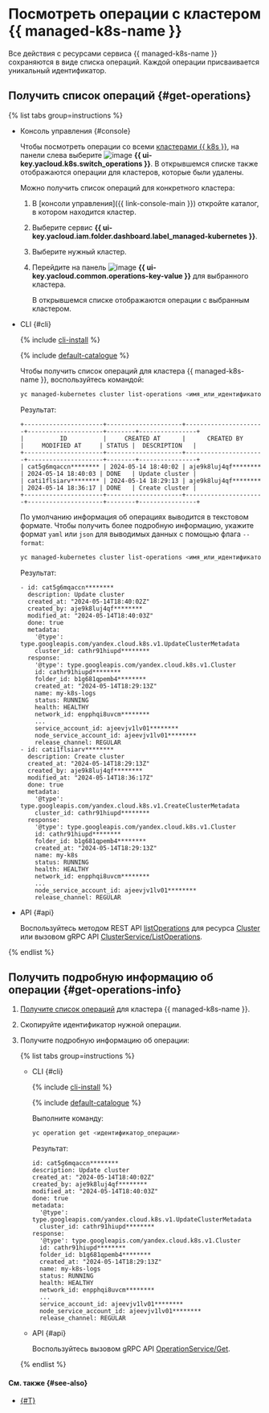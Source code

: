 # Посмотреть операции с кластером {{ managed-k8s-name }}

Все действия с ресурсами сервиса {{ managed-k8s-name }} сохраняются в виде списка операций. Каждой операции присваивается уникальный идентификатор.

## Получить список операций {#get-operations}

{% list tabs group=instructions %}

- Консоль управления {#console}

  Чтобы посмотреть операции со всеми [кластерами {{ k8s }}](../../concepts/index.md#kubernetes-cluster), на панели слева выберите ![image](../../../_assets/console-icons/list-check.svg) **{{ ui-key.yacloud.k8s.switch_operations }}**. В открывшемся списке также отображаются операции для кластеров, которые были удалены.

  Можно получить список операций для конкретного кластера:

  1. В [консоли управления]({{ link-console-main }}) откройте каталог, в котором находится кластер.
  1. Выберите сервис **{{ ui-key.yacloud.iam.folder.dashboard.label_managed-kubernetes }}**.
  1. Выберите нужный кластер.
  1. Перейдите на панель ![image](../../../_assets/console-icons/list-check.svg) **{{ ui-key.yacloud.common.operations-key-value }}** для выбранного кластера.

     В открывшемся списке отображаются операции с выбранным кластером.

- CLI {#cli}

  {% include [cli-install](../../../_includes/cli-install.md) %}

  {% include [default-catalogue](../../../_includes/default-catalogue.md) %}

  Чтобы получить список операций для кластера {{ managed-k8s-name }}, воспользуйтесь командой:

  ```bash
  yc managed-kubernetes cluster list-operations <имя_или_идентификатор_кластера>
  ```

  Результат:

  ```text
  +----------------------+---------------------+----------------------+---------------------+--------+----------------+
  |          ID          |     CREATED AT      |      CREATED BY      |     MODIFIED AT     | STATUS |  DESCRIPTION   |
  +----------------------+---------------------+----------------------+---------------------+--------+----------------+
  | cat5g6mqaccn******** | 2024-05-14 18:40:02 | aje9k8luj4qf******** | 2024-05-14 18:40:03 | DONE   | Update cluster |
  | cati1flsiarv******** | 2024-05-14 18:29:13 | aje9k8luj4qf******** | 2024-05-14 18:36:17 | DONE   | Create cluster |
  +----------------------+---------------------+----------------------+---------------------+--------+----------------+
  ```

  По умолчанию информация об операциях выводится в текстовом формате. Чтобы получить более подробную информацию, укажите формат `yaml` или `json` для выводимых данных с помощью флага `--format`:

  ```bash
  yc managed-kubernetes cluster list-operations <имя_или_идентификатор_кластера> --format yaml
  ```

  Результат:

  ```text
  - id: cat5g6mqaccn********
    description: Update cluster
    created_at: "2024-05-14T18:40:02Z"
    created_by: aje9k8luj4qf********
    modified_at: "2024-05-14T18:40:03Z"
    done: true
    metadata:
      '@type': type.googleapis.com/yandex.cloud.k8s.v1.UpdateClusterMetadata
      cluster_id: cathr91hiupd********
    response:
      '@type': type.googleapis.com/yandex.cloud.k8s.v1.Cluster
      id: cathr91hiupd********
      folder_id: b1g681qpemb4********
      created_at: "2024-05-14T18:29:13Z"
      name: my-k8s-logs
      status: RUNNING
      health: HEALTHY
      network_id: enpphqi8uvcm********
      ...
      service_account_id: ajeevjv1lv01********
      node_service_account_id: ajeevjv1lv01********
      release_channel: REGULAR
  - id: cati1flsiarv********
    description: Create cluster
    created_at: "2024-05-14T18:29:13Z"
    created_by: aje9k8luj4qf********
    modified_at: "2024-05-14T18:36:17Z"
    done: true
    metadata:
      '@type': type.googleapis.com/yandex.cloud.k8s.v1.CreateClusterMetadata
      cluster_id: cathr91hiupd********
    response:
      '@type': type.googleapis.com/yandex.cloud.k8s.v1.Cluster
      id: cathr91hiupd********
      folder_id: b1g681qpemb4********
      created_at: "2024-05-14T18:29:13Z"
      name: my-k8s
      status: RUNNING
      health: HEALTHY
      network_id: enpphqi8uvcm********
      ...
      node_service_account_id: ajeevjv1lv01********
      release_channel: REGULAR
  ```

- API {#api}

  Воспользуйтесь методом REST API [listOperations](../../api-ref/Cluster/listOperations.md) для ресурса [Cluster](../../api-ref/Cluster/index.md) или вызовом gRPC API [ClusterService/ListOperations](../../api-ref/grpc/cluster_service.md#ListOperations).

{% endlist %}

## Получить подробную информацию об операции {#get-operations-info}

1. [Получите список операций](#get-operations) для кластера {{ managed-k8s-name }}.
1. Скопируйте идентификатор нужной операции.
1. Получите подробную информацию об операции:

   {% list tabs group=instructions %}

   - CLI {#cli}

     {% include [cli-install](../../../_includes/cli-install.md) %}

     {% include [default-catalogue](../../../_includes/default-catalogue.md) %}

     Выполните команду:

     ```bash
     yc operation get <идентификатор_операции>
     ```

     Результат:

     ```text
     id: cat5g6mqaccn********
     description: Update cluster
     created_at: "2024-05-14T18:40:02Z"
     created_by: aje9k8luj4qf********
     modified_at: "2024-05-14T18:40:03Z"
     done: true
     metadata:
       '@type': type.googleapis.com/yandex.cloud.k8s.v1.UpdateClusterMetadata
       cluster_id: cathr91hiupd********
     response:
       '@type': type.googleapis.com/yandex.cloud.k8s.v1.Cluster
       id: cathr91hiupd********
       folder_id: b1g681qpemb4********
       created_at: "2024-05-14T18:29:13Z"
       name: my-k8s-logs
       status: RUNNING
       health: HEALTHY
       network_id: enpphqi8uvcm********
       ...
       service_account_id: ajeevjv1lv01********
       node_service_account_id: ajeevjv1lv01********
       release_channel: REGULAR
     ```

   - API {#api}

     Воспользуйтесь вызовом gRPC API [OperationService/Get](../../api-ref/grpc/operation_service.md#Get).

   {% endlist %}

#### См. также {#see-also}

* [{#T}](../../../api-design-guide/concepts/about-async.md)

